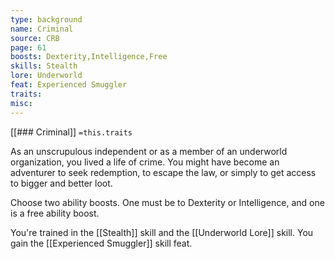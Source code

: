 ```yaml
---
type: background
name: Criminal 
source: CRB
page: 61
boosts: Dexterity,Intelligence,Free
skills: Stealth
lore: Underworld
feat: Experienced Smuggler
traits: 
misc: 
---
```


[[### Criminal]]
`=this.traits`


As an unscrupulous independent or as a member of an underworld organization, you lived a life of crime. You might have become an adventurer to seek redemption, to escape the law, or simply to get access to bigger and better loot.

Choose two ability boosts. One must be to Dexterity or Intelligence, and one is a free ability boost.

You're trained in the [[Stealth]] skill and the [[Underworld Lore]] skill. You gain the [[Experienced Smuggler]] skill feat.

